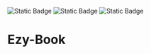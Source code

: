 ![Static Badge](https://img.shields.io/badge/AWS--Lambda-white?style=flat&logo=amazon%20dynamodb&logoColor=white&color=%23FF9900)
 ![Static Badge](https://img.shields.io/badge/AWS--Lex-white?style=flat&logo=amazonwebservices&%23FF9900&color=%23232F3E) ![Static Badge](https://img.shields.io/badge/AWS--DynamoDB-white?style=flat&logo=amazon%20dynamodb&logoColor=white&color=%234053D6)




# Ezy-Book
